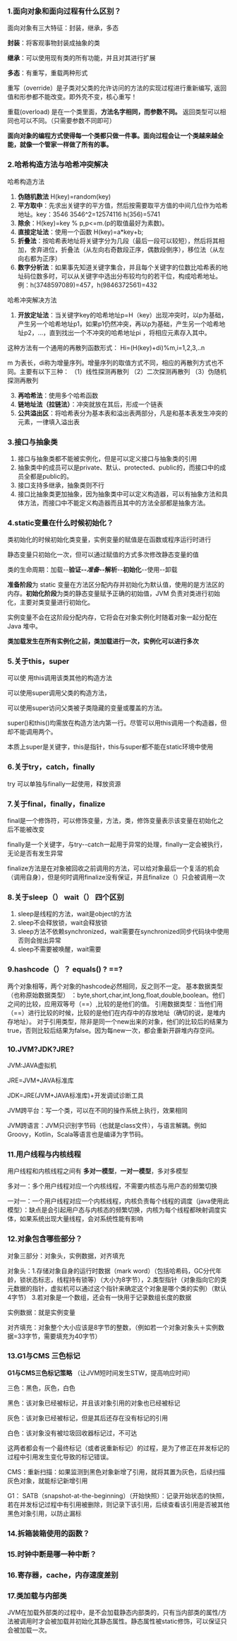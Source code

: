 ### 1.面向对象和面向过程有什么区别？
面向对象有三大特征：封装，继承，多态

**封装**：将客观事物封装成抽象的类

**继承**：可以使用现有类的所有功能，并且对其进行扩展

**多态**：有重写，重载两种形式

重写（override）是子类对父类的允许访问的方法的实现过程进行重新编写, 返回值和形参都不能改变。即外壳不变，核心重写！

重载(overload) 是在一个类里面，**方法名字相同，而参数不同。** 返回类型可以相同也可以不同。（只需要参数不同即可）

**面向对象的编程方式使得每一个类都只做一件事。面向过程会让一个类越来越全能，就像一个管家一样做了所有的事。**

### 2.哈希构造方法与哈希冲突解决
哈希构造方法

1. **伪随机数法**  H(key)=random(key)
2. **平方取中**：先求出关键字的平方值，然后按需要取平方值的中间几位作为哈希地址。key：3546  3546^2=12574116  h(356)=5741
3. **除余**：H(key)=key % p,p<=m.(p的取值最好为素数)。
4. **直接定址法**：使用一个函数 H(key)=a*key+b;
5. **折叠法**：按哈希表地址将关键字分为几段（最后一段可以较短），然后将其相加，舍弃进位，折叠法（从左向右奇数段正序，偶数段倒序），移位法（从左向右都为正序）
6. **数字分析法**：如果事先知道关键字集合，并且每个关键字的位数比哈希表的地址码位数多时，可以从关键字中选出分布较均匀的若干位，构成哈希地址。例：h(3748597089)=457，h(9846372561)=432

哈希冲突解决方法

1. **开放定址法**：当关键字key的哈希地址p=H（key）出现冲突时，以p为基础，产生另一个哈希地址p1，如果p1仍然冲突，再以p为基础，产生另一个哈希地址p2，…，直到找出一个不冲突的哈希地址pi ，将相应元素存入其中。

这种方法有一个通用的再散列函数形式：
   Hi=(H(key)+di)%m,i=1,2,3,..n
   
   m 为表长，di称为增量序列。增量序列的取值方式不同，相应的再散列方式也不同。主要有以下三种：
  （1）线性探测再散列
  （2）二次探测再散列
  （3）伪随机探测再散列


3. **再哈希法**：使用多个哈希函数
4. **链地址法（拉链法）**：冲突就放在其后，形成一个链表
5. **公共溢出区**：将哈希表分为基本表和溢出表两部分，凡是和基本表发生冲突的元素，一律填入溢出表

### 3.接口与抽象类
1. 接口与抽象类都不能被实例化，但是可以定义接口与抽象类的引用
2. 抽象类中的成员可以是private、默认、protected、public的，而接口中的成员全都是public的。
3. 接口支持多继承，抽象类则不行
4. 接口比抽象类更加抽象，因为抽象类中可以定义构造器，可以有抽象方法和具体方法，而接口中不能定义构造器而且其中的方法全部都是抽象方法。

### 4.static变量在什么时候初始化？
类初始化的时候初始化类变量，实例变量的赋值是在函数或程序运行时进行

静态变量只初始化一次，但可以通过赋值的方式多次修改静态变量的值

类的生命周期：加载--**验证--*准备*--解析**--**初始化**--使用--卸载

**准备阶段**为 static 变量在方法区分配内存并初始化为默认值，使用的是方法区的内存。**初始化阶段**为类的静态变量赋予正确的初始值，JVM 负责对类进行初始化，主要对类变量进行初始化。

实例变量不会在这阶段分配内存，它将会在对象实例化时随着对象一起分配在 Java 堆中。

**类加载发生在所有实例化之前，类加载进行一次，实例化可以进行多次**

### 5.关于this，super
可以使 用this调用该类其他的构造方法

可以使用super调用父类的构造方法，

可以使用super访问父类被子类隐藏的变量或覆盖的方法。

super()和this()均需放在构造方法内第一行。尽管可以用this调用一个构造器，但却不能调用两个。

本质上super是关键字，this是指针，this与super都不能在static环境中使用

### 6.关于try，catch，finally
try 可以单独与finally一起使用，释放资源

### 7.关于final，finally，finalize
final是一个修饰符，可以修饰变量，方法，类，修饰变量表示该变量在初始化之后不能被改变

finally是一个关键字，与try--catch一起用于异常的处理，finally一定会被执行，无论是否有发生异常

finalize方法是在对象被回收之前调用的方法，可以给对象最后一个复活的机会（调用自身），但是何时调用finalize没有保证，并且finalize（）只会被调用一次

### 8.关于sleep（） wait（） 四个区别
1. sleep是线程的方法，wait是object的方法
2.  sleep不会释放锁，wait会释放锁
3.  sleep方法不依赖synchronized，wait需要在synchronized同步代码块中使用否则会抛出异常
4.  sleep不需要被唤醒，wait需要

### 9.hashcode（）？ equals() ? ==?
两个对象相等，两个对象的hashcode必然相同，反之则不一定。
基本数据类型（也称原始数据类型） ：byte,short,char,int,long,float,double,boolean。他们之间的比较，应用双等号（==）,比较的是他们的值。
引用数据类型：当他们用（==）进行比较的时候，比较的是他们在内存中的存放地址（确切的说，是堆内存地址）。
对于引用类型，除非是同一个new出来的对象，他们的比较后的结果为true，否则比较后结果为false。因为每new一次，都会重新开辟堆内存空间。
### 10.JVM?JDK?JRE?
JVM:JAVA虚拟机

JRE=JVM+JAVA标准库

JDK=JRE(JVM+JAVA标准库)+开发调试诊断工具

JVM跨平台：写一个类，可以在不同的操作系统上执行，效果相同

JVM跨语言：JVM只识别字节码（也就是class文件），与语言解耦。例如Groovy，Kotlin，Scala等语言也是编译为字节码。
### 11.用户线程与内核线程
用户线程和内核线程之间有 **多对一模型**，**一对一模型**，多对多模型

多对一：多个用户线程对应一个内核线程，不需要内核态与用户态的频繁切换

一对一：一个用户线程对应一个内核线程，内核负责每个线程的调度（java使用此模型）：缺点是会引起用户态与内核态的频繁切换，内核为每个线程都映射调度实体，如果系统出现大量线程，会对系统性能有影响

### 12.对象包含哪些部分？
对象三部分：对象头，实例数据，对齐填充

对象头：1.存储对象自身的运行时数据（mark word）（包括哈希码，GC分代年龄，锁状态标志，线程持有锁等）（大小为8字节），2.类型指针（对象指向它的类元数据的指针，虚拟机可以通过这个指针来确定这个对象是哪个类的实例）（默认4字节） 3.若对象是一个数组，还会有一快用于记录数组长度的数据

实例数据：就是实例变量

对齐填充：对象整个大小应该是8字节的整数，（例如若一个对象对象头＋实例数据=33字节，需要填充为40字节）

### 13.G1与CMS 三色标记
**G1与CMS三色标记策略** （让JVM短时间发生STW，提高响应时间）

三色：黑色，灰色，白色
  
黑色：该对象已经被标记，并且该对象引用的对象也已经被标记

灰色：该对象已经被标记，但是其后还存在没有标记的引用
  
白色：该对象没有被垃圾回收器标记过，不可达
  
这两者都会有一个最终标记（或者说重新标记）的过程，是为了修正在并发标记的过程中引用发生变化导致的标记错误。
  
CMS：重新扫描：如果监测到黑色对象新增了引用，就将其置为灰色，后续扫描灰色对象，就能标记新增引用
  
G1： SATB（snapshot-at-the-beginning）（开始快照）：记录开始状态的快照，若在并发标记过程中有引用被删除，则记录下该引用，后续查看该引用是否被其他黑色对象引用，以防止漏标
### 14.拆箱装箱使用的函数？


### 15.时钟中断是哪一种中断？


### 16.寄存器，cache，内存速度差别

### 17.类加载与内部类
JVM在加载外部类的过程中，是不会加载静态内部类的，只有当内部类的属性/方法被调用时才会被加载并初始化其静态属性。静态属性被static修饰，可以保证只会被加载一次。
